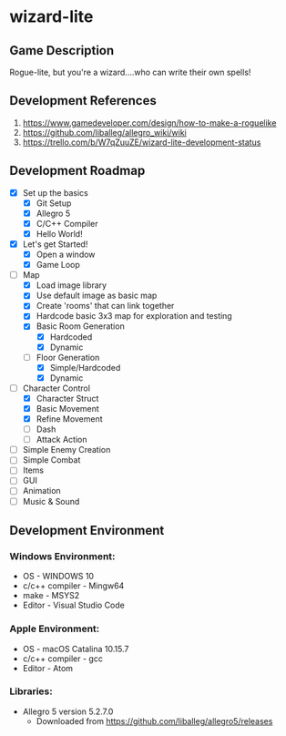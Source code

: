 # wizard-lite

## Game Description
Rogue-lite, but you're a wizard....who can write their own spells!

## Development References
1. https://www.gamedeveloper.com/design/how-to-make-a-roguelike
2. https://github.com/liballeg/allegro_wiki/wiki
3. https://trello.com/b/W7qZuuZE/wizard-lite-development-status

## Development Roadmap
- [x] Set up the basics
    - [x] Git Setup
    - [x] Allegro 5
    - [x] C/C++ Compiler
    - [x] Hello World!
- [x] Let's get Started!
    - [x] Open a window
    - [x] Game Loop
- [ ] Map
    - [x] Load image library
    - [x] Use default image as basic map
    - [x] Create 'rooms' that can link together
    - [x] Hardcode basic 3x3 map for exploration and testing
    - [x] Basic Room Generation
        - [x] Hardcoded
        - [x] Dynamic 
    - [ ] Floor Generation
      - [x] Simple/Hardcoded
      - [x] Dynamic
- [ ] Character Control
    - [x] Character Struct
    - [x] Basic Movement
    - [x] Refine Movement
    - [ ] Dash
    - [ ] Attack Action
- [ ] Simple Enemy Creation
- [ ] Simple Combat
- [ ] Items
- [ ] GUI
- [ ] Animation
- [ ] Music & Sound

## Development Environment
### Windows Environment:
* OS              -   WINDOWS 10
* c/c++ compiler  -   Mingw64
* make            -   MSYS2
* Editor          -   Visual Studio Code
### Apple Environment:
* OS              -   macOS Catalina 10.15.7
* c/c++ compiler  -   gcc
* Editor          -   Atom

### Libraries:
* Allegro 5 version 5.2.7.0
    * Downloaded from https://github.com/liballeg/allegro5/releases
